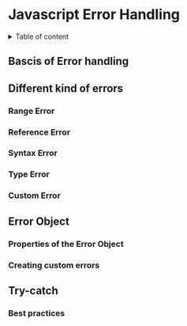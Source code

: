 # Javascript Error Handling

<details>
<summary>Table of content</summary>

- [Bascis of Error handling](#bascis-of-error-handling)
- [Syntax Errors](#syntax-errors)
- [Runtime Errors](#runtime-errors)
  - [Reference Error](#range-error)
  - [Type Error](#type-error)
  - [Range Error](#range-error)
  - [Custom Error](#custom-error)
- [Error Object](#error-object)
  - [Properties of the Error Object](#properties-of-the-error-object)
  - [Creating custom errors](#creating-custom-errors)
- [Try-catch](#try-catch)
  - [Syntax](#syntax)
  - [Best practices](#best-practices)

</details>

## Bascis of Error handling

## Different kind of errors

### Range Error

### Reference Error

### Syntax Error

### Type Error

### Custom Error

## Error Object

### Properties of the Error Object

### Creating custom errors

## Try-catch

### Best practices
